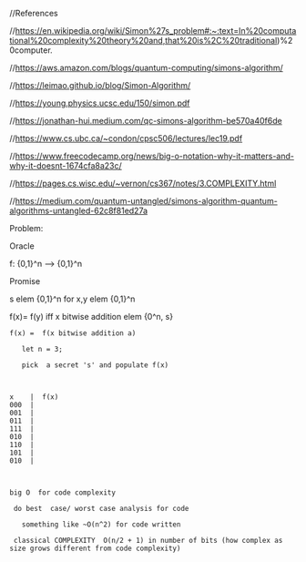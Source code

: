  //References
 
 //https://en.wikipedia.org/wiki/Simon%27s_problem#:~:text=In%20computational%20complexity%20theory%20and,that%20is%2C%20traditional)%20computer.

 //https://aws.amazon.com/blogs/quantum-computing/simons-algorithm/

 //https://leimao.github.io/blog/Simon-Algorithm/

 //https://young.physics.ucsc.edu/150/simon.pdf

 //https://jonathan-hui.medium.com/qc-simons-algorithm-be570a40f6de

 //https://www.cs.ubc.ca/~condon/cpsc506/lectures/lec19.pdf

 //https://www.freecodecamp.org/news/big-o-notation-why-it-matters-and-why-it-doesnt-1674cfa8a23c/

 //https://pages.cs.wisc.edu/~vernon/cs367/notes/3.COMPLEXITY.html

 //https://medium.com/quantum-untangled/simons-algorithm-quantum-algorithms-untangled-62c8f81ed27a
 
 Problem:
 
 Oracle 

 f: {0,1}^n --> {0,1}^n

 Promise 

 s elem {0,1}^n  for  x,y  elem {0,1}^n

 f(x)= f(y)  iff x bitwise addition elem {0^n, s}
     
    f(x) =  f(x bitwise addition a)
      
       let n = 3;

       pick  a secret 's' and populate f(x)

      

    x    |  f(x)
    000  |
    001  |
    011  |
    111  |
    010  |
    110  |
    101  |
    010  |
   


    big O  for code complexity

     do best  case/ worst case analysis for code 

       something like ~O(n^2) for code written   

     classical COMPLEXITY  O(n/2 + 1) in number of bits (how complex as size grows different from code complexity) 

   